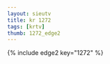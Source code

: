 ```yaml
--- 
layout: sieutv
title: kr 1272
tags: [krtv]
thumb: 1272_edge2
---
```

{% include edge2 key="1272" %} 
